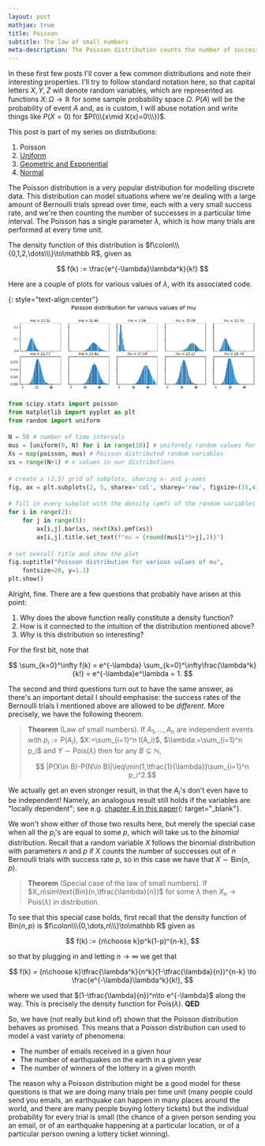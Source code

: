 ```yaml
---
layout: post
mathjax: true
title: Poisson
subtitle: The law of small numbers
meta-description: The Poisson distribution counts the number of successes in a particular time interval, and has an associated result called the Law of Small Numbers.
---
```


In these first few posts I'll cover a few common distributions and note their interesting properties. I'll try to follow standard notation here, so that capital letters $X,Y,Z$ will denote random variables, which are represented as functions $X\colon\Omega\to\mathbb R$ for some sample probability space $\Omega$. $P(A)$ will be the probability of event $A$ and, as is custom, I will abuse notation and write things like $P(X=0)$ for $P(\\\{x\mid X(x)=0\\\})$.

This post is part of my series on distributions:
  1. Poisson
  2. [Uniform](https://saattrupdan.github.io/2019-05-22-uniform/)
  3. [Geometric and Exponential](https://saattrupdan.github.io/2019-05-28-geometric-exponential/)
  4. [Normal](https://saattrupdan.github.io/2019-06-05-normal/)

The Poisson distribution is a very popular distribution for modelling discrete data. This distribution can model situations where we're dealing with a large amount of Bernoulli trials spread over time, each with a very small success rate, and we're then counting the number of successes in a particular time interval. The Poisson has a single parameter $\lambda$, which is how many trials are performed at every time unit.

The density function of this distribution is $f\colon\\\{0,1,2,\dots\\\}\to\mathbb R$, given as

$$ f(k) := \frac{e^{-\lambda}\lambda^k}{k!} $$

Here are a couple of plots for various values of $\lambda$, with its associated code.

{: style="text-align:center"}
![Poisson distributions](/img/poisson.png)

```python
from scipy.stats import poisson
from matplotlib import pyplot as plt
from random import uniform

N = 50 # number of time intervals
mus = [uniform(0, N) for i in range(10)] # uniformly random values for mu
Xs = map(poisson, mus) # Poisson distributed random variables
xs = range(N+1) # x values in our distributions

# create a (2,5) grid of subplots, sharing x- and y-axes
fig, ax = plt.subplots(2, 5, sharex='col', sharey='row', figsize=(15,4))

# fill in every subplot with the density (pmf) of the random variables
for i in range(2):
    for j in range(5):
        ax[i,j].bar(xs, next(Xs).pmf(xs))
        ax[i,j].title.set_text(f"mu = {round(mus[i*5+j],2)}")

# set overall title and show the plot
fig.suptitle("Poisson distribution for various values of mu", 
    fontsize=20, y=1.1)
plt.show()
```

Alright, fine. There are a few questions that probably have arisen at this point:
  1. Why does the above function really constitute a density function?
  2. How is it connected to the intuition of the distribution mentioned above?
  3. *Why* is this distribution so interesting? 

For the first bit, note that

$$ \sum_{k=0}^\infty f(k) = e^{-\lambda} \sum_{k=0}^\infty\frac{\lambda^k}{k!} = e^{-\lambda}e^\lambda = 1. $$

The second and third questions turn out to have the same answer, as there's an important detail I should emphasise: the success rates of the Bernoulli trials I mentioned above are allowed to be *different*. More precisely, we have the following theorem.

> **Theorem** (Law of small numbers). If $A_1,\dots,A_n$ are independent events with $p_i:=P(A_i)$, $X:=\sum_{i=1}^n I(A_i)$, $\lambda:=\sum_{i=1}^n p_i$ and $Y\sim\text{Pois}(\lambda)$ then for any $B\subseteq\mathbb N$,
> 
> $$ |P(X\in B)-P(N\in B)|\leq\min(1,\tfrac{1}{\lambda})\sum_{i=1}^n p_i^2.$$

We actually get an even stronger result, in that the $A_i$'s don't even have to be independent! Namely, an analogous result still holds if the variables are "locally dependent"; see e.g. [chapter 4 in this paper](https://projecteuclid.org/download/pdfview_1/euclid.ps/1319806862){: target="_blank"}.

We won't show either of those two results here, but merely the special case when all the $p_i$'s are equal to some $p$, which will take us to the *binomial* distribution. Recall that a random variable $X$ follows the binomial distribution with parameters $n$ and $p$ if $X$ counts the number of successes out of $n$ Bernoulli trials with success rate $p$, so in this case we have that $X\sim\text{Bin}(n,p)$.

> **Theorem** (Special case of the law of small numbers). If $X_n\sim\text{Bin}(n,\tfrac{\lambda}{n})$ for some $\lambda$ then $X_n\to\text{Pois}(\lambda)$ in distribution.

To see that this special case holds, first recall that the density function of $\text{Bin}(n,p)$ is $f\colon\\\{0,\dots,n\\\}\to\mathbb R$ given as

$$ f(k) := {n\choose k}p^k(1-p)^{n-k}, $$

so that by plugging in and letting $n\to\infty$ we get that

$$ f(k) = {n\choose k}\tfrac{\lambda^k}{n^k}(1-\tfrac{\lambda}{n})^{n-k} \to \frac{e^{-\lambda}\lambda^k}{k!}, $$

where we used that $(1-\tfrac{\lambda}{n})^n\to e^{-\lambda}$ along the way. This is precisely the density function for $\text{Pois}(\lambda)$. **QED**

So, we have (not really but kind of) shown that the Poisson distribution behaves as promised. This means that a Poisson distribution can used to model a vast variety of phenomena:

  * The number of emails received in a given hour
  * The number of earthquakes on the earth in a given year
  * The number of winners of the lottery in a given month

The reason why a Poisson distribution might be a good model for these questions is that we are doing many trials per time unit (many people could send you emails, an earthquake can happen in many places around the world, and there are many people buying lottery tickets) but the individual probability for every trial is small (the chance of a given person sending you an email, or of an earthquake happening at a particular location, or of a particular person owning a lottery ticket winning).
